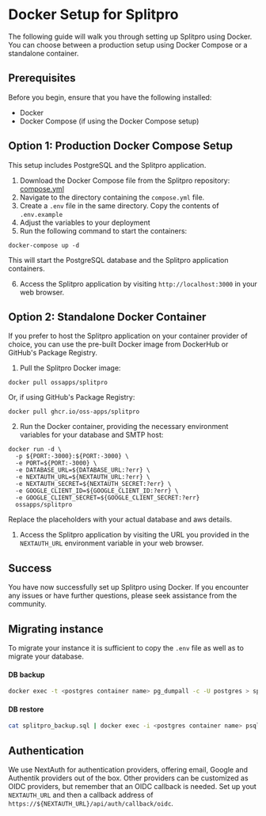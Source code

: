 # Docker Setup for Splitpro

The following guide will walk you through setting up Splitpro using Docker. You can choose between a production setup using Docker Compose or a standalone container.

## Prerequisites

Before you begin, ensure that you have the following installed:

- Docker
- Docker Compose (if using the Docker Compose setup)

## Option 1: Production Docker Compose Setup

This setup includes PostgreSQL and the Splitpro application.

1. Download the Docker Compose file from the Splitpro repository: [compose.yml](https://github.com/oss-apps/split-pro/blob/main/docker/prod/compose.yml)
2. Navigate to the directory containing the `compose.yml` file.
3. Create a `.env` file in the same directory. Copy the contents of `.env.example`
4. Adjust the variables to your deployment
5. Run the following command to start the containers:

```
docker-compose up -d
```

This will start the PostgreSQL database and the Splitpro application containers.

6. Access the Splitpro application by visiting `http://localhost:3000` in your web browser.

## Option 2: Standalone Docker Container

If you prefer to host the Splitpro application on your container provider of choice, you can use the pre-built Docker image from DockerHub or GitHub's Package Registry.

1. Pull the Splitpro Docker image:

```
docker pull ossapps/splitpro
```

Or, if using GitHub's Package Registry:

```
docker pull ghcr.io/oss-apps/splitpro
```

2. Run the Docker container, providing the necessary environment variables for your database and SMTP host:

```
docker run -d \
  -p ${PORT:-3000}:${PORT:-3000} \
  -e PORT=${PORT:-3000} \
  -e DATABASE_URL=${DATABASE_URL:?err} \
  -e NEXTAUTH_URL=${NEXTAUTH_URL:?err} \
  -e NEXTAUTH_SECRET=${NEXTAUTH_SECRET:?err} \
  -e GOOGLE_CLIENT_ID=${GOOGLE_CLIENT_ID:?err} \
  -e GOOGLE_CLIENT_SECRET=${GOOGLE_CLIENT_SECRET:?err}
  ossapps/splitpro
```

Replace the placeholders with your actual database and aws details.

1. Access the Splitpro application by visiting the URL you provided in the `NEXTAUTH_URL` environment variable in your web browser.

## Success

You have now successfully set up Splitpro using Docker. If you encounter any issues or have further questions, please seek assistance from the community.

## Migrating instance

To migrate your instance it is sufficient to copy the `.env` file as well as to migrate your database.

#### DB backup

```bash
docker exec -t <postgres container name> pg_dumpall -c -U postgres > splitpro_backup.sql
```

#### DB restore

```bash
cat splitpro_backup.sql | docker exec -i <postgres container name> psql -U postgres
```

## Authentication

We use NextAuth for authentication providers, offering email, Google and Authentik providers out of the box. Other providers can be customized as OIDC providers, but remember that an OIDC callback is needed. Set up yout `NEXTAUTH_URL` and then a callback address of `https://${NEXTAUTH_URL}/api/auth/callback/oidc`.

